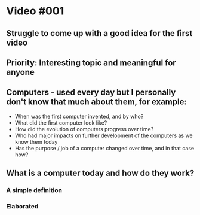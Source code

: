 # Video #001

## Struggle to come up with a good idea for the first video

## Priority: Interesting topic and meaningful for anyone

## Computers - used every day but I personally don't know that much about them, for example:

- When was the first computer invented, and by who?
- What did the first computer look like?
- How did the evolution of computers progress over time?
- Who had major impacts on further development of the computers as we know them today
- Has the purpose / job of a computer changed over time, and in that case how?

## What is a computer today and how do they work?

### A simple definition

### Elaborated
